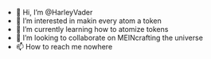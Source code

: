 - 👋 Hi, I’m @HarleyVader
- 👀 I’m interested in makin every atom a token
- 🌱 I’m currently learning how to atomize tokens
- 💞️ I’m looking to collaborate on MEINcrafting the universe
- 📫 How to reach me nowhere

<!---
HarleyVader/HarleyVader is a ✨ special ✨ repository because its `README.md` (this file) appears on your GitHub profile.
You can click the Preview link to take a look at your changes.
--->
